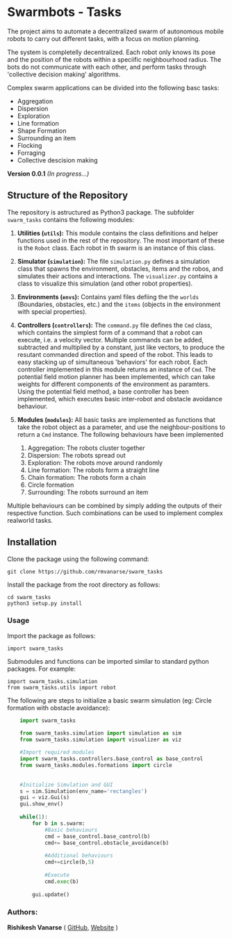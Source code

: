 # Swarmbots - Tasks


The project aims to automate a decentralized swarm of autonomous mobile robots to carry out different tasks, with a focus on motion planning.

The system is completelly decentralized. Each robot only knows its pose and the position of the robots within a speciific neighbourhood radius. The bots do not communicate with each other, and perform tasks through 'collective decision making' algorithms.

Complex swarm applications can be divided into the following basc tasks:

- Aggregation
- Dispersion
- Exploration
- Line formation
- Shape Formation
- Surrounding an item
- Flocking 
- Forraging
- Collective descision making

**Version 0.0.1**
_(In progress...)_
## Structure of the Repository
The repository is astructured as Python3 package. The subfolder ```swarm_tasks``` contains the following modules:

1. **Utilities (```utils```):** This module contains the class definitions and helper functions used in the rest of the repository. The most important of these is the ```Robot``` class. Each robot in th swarm is an instance of this class.

1. **Simulator (```simulation```):** The file ```simulation.py``` defines a simulation class that spawns the environment, obstacles, items and the robos, and simulates their actions and interactions. The ```visualizer.py``` contains a class to visualize this simulation (and other robot properties).
1. **Environments (```envs```):** Contains yaml files defiing the the ```worlds``` (Boundaries, obstacles, etc.) and the ```items``` (objects in the environment with special properties).

1. **Controllers (```controllers```):** The ```command.py``` file defines the ```Cmd``` class, which contains the simplest form of a command that a robot can execute, i.e. a velocity vector. Multiple commands can be added, subtracted and multiplied by a constant, just like vectors, to produce the resutant commanded direction and speed of the robot. This leads to easy stacking up of simultaneous 'behaviors' for each robot.
Each controller implemented in this module returns an instance of ```Cmd```. The potential field motion planner has been implemented, which can take weights for different components of the environment as paramters. Using the potential field method, a base controller has been implemented, which executes basic inter-robot and obstacle avoidance behaviour. 

1. **Modules (```modules```):** All basic tasks are implemented as functions that take the robot object as a parameter, and use the neighbour-positions to return a ```Cmd``` instance. The following behaviours have been implemented
    1. Aggregation: The robots cluster together 
    1. Dispersion: The robots spread out
    1. Exploration: The robots move around randomly
    1. Line formation: The robots form a straight line
    1. Chain formation: The robots form a chain
    1. Circle formation
    1. Surrounding: The robots surround an item

Multiple behaviours can be combined by simply adding the outputs of their respective function. Such combinations can be used to implement complex realworld tasks.
 
## Installation

Clone the package using the following command:

	git clone https://github.com/rmvanarse/swarm_tasks
Install the package from the root directory as follows:

	cd swarm_tasks
	python3 setup.py install


### Usage

Import the package as follows:

	import swarm_tasks

Submodules and functions can be imported similar to standard python packages. For example:

	import swarm_tasks.simulation
	from swarm_tasks.utils import robot

The following are steps to initialize a basic swarm simulation (eg: Circle formation with obstacle avoidance):

```python
	import swarm_tasks

	from swarm_tasks.simulation import simulation as sim
	from swarm_tasks.simulation import visualizer as viz
	
	#Import required modules
	import swarm_tasks.controllers.base_control as base_control
	from swarm_tasks.modules.formations import circle
	
	
	#Initialize Simulation and GUI 
	s = sim.Simulation(env_name='rectangles')
	gui = viz.Gui(s)
	gui.show_env()
	
	while(1):
		for b in s.swarm:
			#Basic behaviours
			cmd = base_control.base_control(b)
			cmd+= base_control.obstacle_avoidance(b)
			
			#Additional behaviours
			cmd+=circle(b,5)
			
			#Execute
			cmd.exec(b)
			
		gui.update()
```	


### Authors:
**Rishikesh Vanarse** ( [GitHub](https://github.com/rmvanarse), [Website](https://rmvanarse.github.io) ) 


